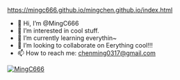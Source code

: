 https://mingc666.github.io/mingchen.github.io/index.html

- 👋 Hi, I’m @MingC666
- 👀 I’m interested in cool stuff.
- 🌱 I’m currently learning everythin~
- 💞️ I’m looking to collaborate on Eerything cool!!!
- 📫 How to reach me: chenming0317@gmail.com

<!---
MingC666/MingC666 is a ✨ special ✨ repository because its `README.md` (this file) appears on your GitHub profile.
You can click the Preview link to take a look at your changes.
--->


[![MingC666](https://github-readme-stats.vercel.app/api?username=MingC666)](https://github.com/MingC666/github-readme-stats)
